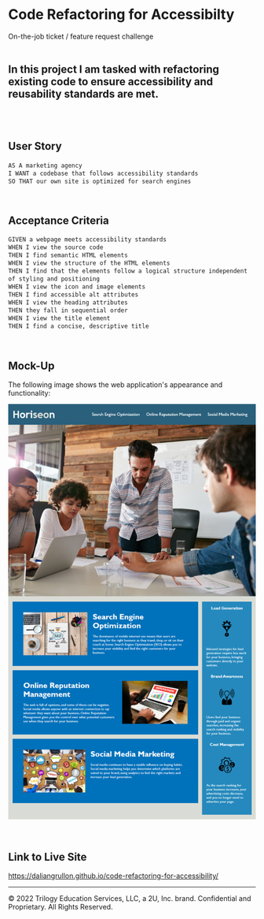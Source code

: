 # Code Refactoring for Accessibilty
On-the-job ticket / feature request challenge
<br/>
<br/>
## In this project I am tasked with refactoring existing code to ensure accessibility and reusability standards are met.
<br/>
<br/>

## User Story

```
AS A marketing agency
I WANT a codebase that follows accessibility standards
SO THAT our own site is optimized for search engines
```
<br/>

## Acceptance Criteria

```
GIVEN a webpage meets accessibility standards
WHEN I view the source code
THEN I find semantic HTML elements
WHEN I view the structure of the HTML elements
THEN I find that the elements follow a logical structure independent of styling and positioning
WHEN I view the icon and image elements
THEN I find accessible alt attributes
WHEN I view the heading attributes
THEN they fall in sequential order
WHEN I view the title element
THEN I find a concise, descriptive title
```
<br/>

## Mock-Up

The following image shows the web application's appearance and functionality:

![](./assets/images/website-mockup.png)

<br/>

## Link to Live Site

https://daliangrullon.github.io/code-refactoring-for-accessibility/

---
© 2022 Trilogy Education Services, LLC, a 2U, Inc. brand. Confidential and Proprietary. All Rights Reserved.
